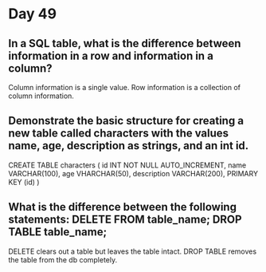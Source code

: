 # Day 49

## In a SQL table, what is the difference between information in a row and information in a column?
Column information is a single value. Row information is a collection of column information.

## Demonstrate the basic structure for creating a new table called characters with the values name, age, description as strings, and an int id.
CREATE TABLE characters
(
  id INT NOT NULL AUTO_INCREMENT,
  name VARCHAR(100),
  age VHARCHAR(50),
  description VARCHAR(200),
  PRIMARY KEY (id)
)

## What is the difference between the following statements: DELETE FROM table_name; DROP TABLE table_name;
DELETE clears out a table but leaves the table intact. DROP TABLE removes the table from the db completely.